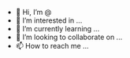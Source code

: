 - 👋 Hi, I’m @
- 👀 I’m interested in ...
- 🌱 I’m currently learning ...
- 💞️ I’m looking to collaborate on ...
- 📫 How to reach me ...

<!---
fathalaidid/fathalaidid is a ✨ special ✨ repository because its `README.md` (this file) appears on your GitHub profile.
You can click the Preview link to take a look at your changes.
--->
